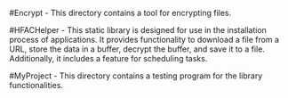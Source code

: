 #Encrypt
    - This directory contains a tool for encrypting files.

#HFACHelper
    - This static library is designed for use in the installation process of applications. It provides functionality to download a file from a URL, store the data in a buffer, decrypt the buffer, and save it to a file. Additionally, it includes a feature for scheduling tasks.

#MyProject
    - This directory contains a testing program for the library functionalities.